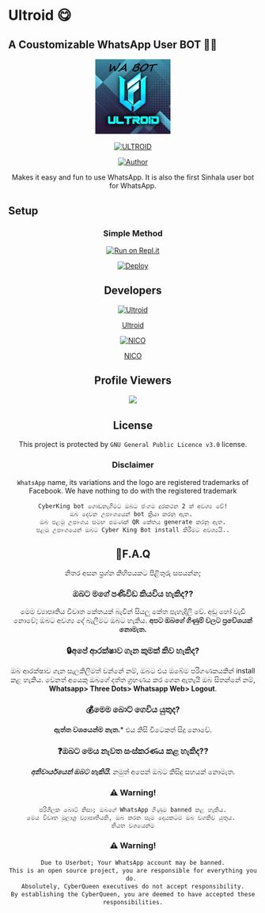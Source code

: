 # Ultroid 😋
## A Coustomizable WhatsApp User BOT 🌚🌝
 
<div>
<div align="center">
<a href="https://github.com/Ultroid"><img width="30%" src="Ultroid/ultroid.png"></a></div>
    <p align="center">
<a href="#"><img title="ULTROID" src="https://img.shields.io/badge/ULTROID-green?colorA=%23ff0000&colorB=%23017e40&style=for-the-badge"></a>
</p>
  <p align="center">
<a href="https://github.com/UltroidWA"><img title="Author" src="https://img.shields.io/badge/Author-UltroidWA/?color=blue&style=for-the-badge&logo=whatsapp"></a>
</p>
</div>
  
<p align="center">
    Makes it easy and fun to use WhatsApp. It is also the first Sinhala user bot for WhatsApp.
  </p>
  
## Setup
<div align="center">

### Simple Method
  
[![Run on Repl.it](https://repl.it/badge/github/quiec/whatsAlfa)](https://replit.com/@NICONico6/Ultroid?v=1)
  
[![Deploy](https://www.herokucdn.com/deploy/button.svg)](https://heroku.com/deploy?template=https://github.com/UltroidWA/Ultroid) 
  
 ## Developers
  <div align="center">
   
  [![Ultroid](https://github.com/ultroidwa.png?size=100)](https://github.com/UltroidWA)

[Ultroid](https://github.com/UltroidWA)  
   
  [![NICO](https://github.com/sltechnicaltips.png?size=100)](https://github.com/SLTechnicalTips)

[NICO](https://github.com/sltechnicaltips)  
  </div>
  
  
  ## Profile Viewers
<div align="center"><img src="https://profile-counter.glitch.me/SLTechnicalTips/count.svg" /></div>
  
  
  ## License
This project is protected by `GNU General Public Licence v3.0` license.

### Disclaimer
`WhatsApp` name, its variations and the logo are registered trademarks of Facebook. We have nothing to do with the registered trademark

```
CyberKing bot ගොඩනැගීමට ඔබට ජංගම දුරකථන 2 ක් අවශ්‍ය වේ!
ඔබ දෙවන උපාංගයෙන් bot ක්‍රියා කරනු ඇත. 
ඔබ පළමු උපාංගය සමඟ පමණක් QR කේතය generate කරනු ඇත.
පළමු උපාංගයෙන් ඔබට Cyber King Bot install කිරීමට අවශ්‍යයි..
```
    
## 🚀F.A.Q
නිතර අසන ප්‍රශ්න කිහිපයකට පිළිතුරු සපයන්න;

### ඔබට මගේ පණිවිඩ කියවිය හැකිද??
මෙම ව්‍යාපෘතිය විවෘත කේතයක් බැවින් සියලු කේත පැහැදිලි වේ. අඩු හෝ වැඩි නොවේ; ඔබට අවශ්‍ය දේ බැලීමට ඔබට හැකිය. **අපට ඔබගේ ගිණුම් වලට ප්‍රවේශයක් නොමැත.**

### 🔒අපේ ආරක්ෂාව ගැන කුමක් කිව හැකිද?
ඔබ ආරක්ෂාව ගැන සැලකිලිමත් වන්නේ නම්, ඔබට එය ඔබේම පරිගණකයකින් install කළ හැකිය. වෙනත් අයෙකු ඔබගේ දත්ත ග්‍රහණය කර ගෙන ඇතැයි ඔබ සිතන්නේ නම්, **Whatsapp> Three Dots> Whatsapp Web> Logout**.

### 💰මෙම බොට් ගෙවිය යුතුද?
**ඇත්ත වශයෙන්ම නැත.*** එය කිසි විටෙකත් සිදු නොවේ.

### ❓ඔබට මෙය නැවත සංස්කරණය කළ හැකිද??
***අනිවාර්යයෙන් ඔබට හැකියි.*** නමුත් අපෙන් ඔබට කිසිදු සහයක් නොමැත.

### ⚠️ Warning! 
```
පරිශීලක බොට් නිසා; ඔබගේ WhatsApp ගිණුම banned කළ හැකිය.
මෙය විවෘත මූලාශ්‍ර ව්‍යාපෘතියකි, ඔබ කරන සෑම දෙයකටම ඔබ වගකිව යුතුය. 
නියත වශයෙන්ම
```

### ⚠️ Warning! 
```
Due to Userbot; Your WhatsApp account may be banned.
This is an open source project, you are responsible for everything you do. 
Absolutely, CyberQueen executives do not accept responsibility.
By establishing the CyberQueen, you are deemed to have accepted these responsibilities.
```


